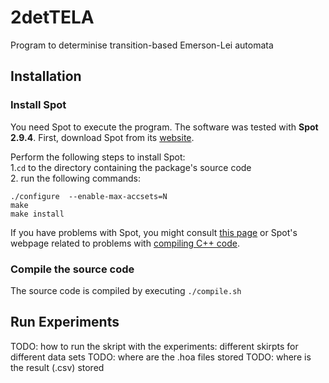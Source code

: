 # 2detTELA
Program to determinise transition-based Emerson-Lei automata

## Installation
### Install Spot 
You need Spot to execute the program. The software was tested with **Spot 2.9.4**. 
First, download Spot from its [website](https://www.lrde.epita.fr/dload/spot/).

Perform the following steps to install Spot:  
1.`cd` to the directory containing the package's source code  
2. run the following commands:  

    ./configure  --enable-max-accsets=N  
    make  
    make install
 
If you have problems with Spot, you might consult [this page](https://spot.lrde.epita.fr/install.html) or Spot's webpage related to problems with [compiling C++ code](https://spot.lrde.epita.fr/compile.html).

### Compile the source code
The source code is compiled by executing `./compile.sh`

## Run Experiments
TODO: how to run the skript with the experiments: different skirpts for different data sets
TODO: where are the .hoa files stored
TODO: where is the result (.csv) stored
